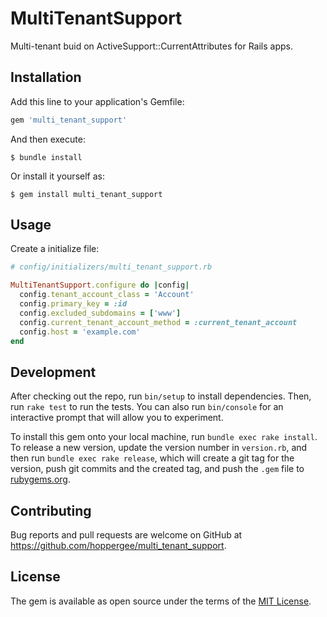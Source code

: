 # MultiTenantSupport

Multi-tenant buid on ActiveSupport::CurrentAttributes for Rails apps.
## Installation

Add this line to your application's Gemfile:

```ruby
gem 'multi_tenant_support'
```

And then execute:

    $ bundle install

Or install it yourself as:

    $ gem install multi_tenant_support

## Usage

Create a initialize file:

```ruby
# config/initializers/multi_tenant_support.rb

MultiTenantSupport.configure do |config|
  config.tenant_account_class = 'Account'
  config.primary_key = :id
  config.excluded_subdomains = ['www']
  config.current_tenant_account_method = :current_tenant_account
  config.host = 'example.com'
end
```

## Development

After checking out the repo, run `bin/setup` to install dependencies. Then, run `rake test` to run the tests. You can also run `bin/console` for an interactive prompt that will allow you to experiment.

To install this gem onto your local machine, run `bundle exec rake install`. To release a new version, update the version number in `version.rb`, and then run `bundle exec rake release`, which will create a git tag for the version, push git commits and the created tag, and push the `.gem` file to [rubygems.org](https://rubygems.org).

## Contributing

Bug reports and pull requests are welcome on GitHub at https://github.com/hoppergee/multi_tenant_support.

## License

The gem is available as open source under the terms of the [MIT License](https://opensource.org/licenses/MIT).
